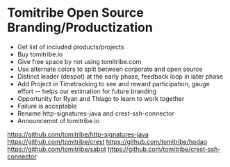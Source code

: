 # Tomitribe Open Source Branding/Productization

- Get list of included products/projects
- Buy tomitribe.io
- Give free space by not using tomitribe.com
- Use alternate colors to split between corporate and open source
- Distinct leader (despot) at the early phase, feedback loop in later phase
- Add Project in Timetracking to see and reward participation, gauge effort -- helps our estimation for future branding 
- Opportunity for Ryan and Thiago to learn to work together
- Failure is acceptable
- Rename http-signatures-java and crest-ssh-connector
- Announcemnt of tomitribe.io

https://github.com/tomitribe/http-signatures-java
https://github.com/tomitribe/crest
https://github.com/tomitribe/hodao
https://github.com/tomitribe/sabot
https://github.com/tomitribe/crest-ssh-connector
